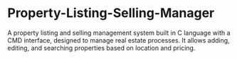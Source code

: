 # Property-Listing-Selling-Manager
A property listing and selling management system built in C language with a CMD interface, designed to manage real estate processes. It allows adding, editing, and searching properties based on location and pricing.
